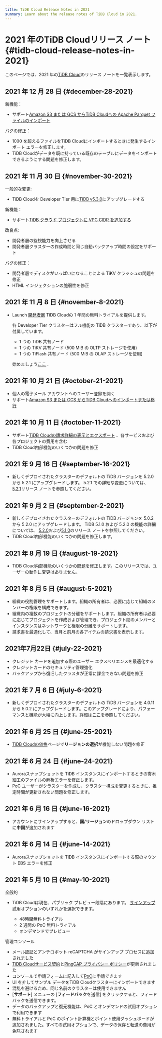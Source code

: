 ```yaml
---
title: TiDB Cloud Release Notes in 2021
summary: Learn about the release notes of TiDB Cloud in 2021.
---
```


# 2021 年のTiDB Cloudリリース ノート {#tidb-cloud-release-notes-in-2021}

このページでは、2021 年の[TiDB Cloud](https://www.pingcap.com/tidb-cloud/)のリリース ノートを一覧表示します。

## 2021 年 12 月 28 日 {#december-28-2021}

新機能：

-   サポート[Amazon S3 または GCS からTiDB Cloudへの Apache Parquet ファイルのインポート](/tidb-cloud/import-parquet-files.md)

バグの修正：

-   1000 を超えるファイルをTiDB Cloudにインポートするときに発生するインポート エラーを修正します。
-   TiDB Cloudがデータを既に持っている既存のテーブルにデータをインポートできるようにする問題を修正します。

## 2021 年 11 月 30 日 {#november-30-2021}

一般的な変更:

-   TiDB Cloudを Developer Tier 用に[TiDB v5.3.0](https://docs.pingcap.com/tidb/stable/release-5.3.0)にアップグレードする

新機能：

-   サポート[TiDB クラウド プロジェクトに VPC CIDR を追加する](/tidb-cloud/set-up-vpc-peering-connections.md)

改良点:

-   開発者層の監視能力を向上させる
-   開発者層クラスターの作成時間と同じ自動バックアップ時間の設定をサポート

バグの修正：

-   開発者層でディスクがいっぱいになることによる TiKV クラッシュの問題を修正
-   HTML インジェクションの脆弱性を修正

## 2021 年 11 月 8 日 {#november-8-2021}

-   Launch [開発者層](/tidb-cloud/select-cluster-tier.md#serverless-tier-beta) TiDB Cloudの 1 年間の無料トライアルを提供します。

    各 Developer Tier クラスターはフル機能の TiDB クラスターであり、以下が付属しています。

    -   1 つの TiDB 共有ノード
    -   1 つの TiKV 共有ノード (500 MiB の OLTP ストレージを使用)
    -   1 つの TiFlash 共有ノード (500 MiB の OLAP ストレージを使用)

    始めましょう[ここ](/tidb-cloud/tidb-cloud-quickstart.md) .

## 2021 年 10 月 21 日 {#october-21-2021}

-   個人の電子メール アカウントへのユーザー登録を開く
-   サポート[Amazon S3 または GCS からTiDB Cloudへのインポートまたは移行](/tidb-cloud/migrate-from-amazon-s3-or-gcs.md)

## 2021 年 10 月 11 日 {#october-11-2021}

-   サポート[TiDB Cloudの請求詳細の表示とエクスポート](/tidb-cloud/tidb-cloud-billing.md#billing-details) 、各サービスおよび各プロジェクトの費用を含む
-   TiDB Cloud内部機能のいくつかの問題を修正

## 2021 年 9 月 16 日 {#september-16-2021}

-   新しくデプロイされたクラスターのデフォルトの TiDB バージョンを 5.2.0 から 5.2.1 にアップグレードします。 5.2.1 での詳細な変更については、 [5.2.1](https://docs.pingcap.com/tidb/stable/release-5.2.1)リリース ノートを参照してください。

## 2021 年 9 月 2 日 {#september-2-2021}

-   新しくデプロイされたクラスターのデフォルトの TiDB バージョンを 5.0.2 から 5.2.0 にアップグレードします。 TiDB 5.1.0 および 5.2.0 の機能の詳細については、 [5.2.0](https://docs.pingcap.com/tidb/stable/release-5.2.0)および[5.1.0](https://docs.pingcap.com/tidb/stable/release-5.1.0)のリリース ノートを参照してください。
-   TiDB Cloud内部機能のいくつかの問題を修正します。

## 2021 年 8 月 19 日 {#august-19-2021}

-   TiDB Cloud内部機能のいくつかの問題を修正します。このリリースでは、ユーザーの動作に変更はありません。

## 2021 年 8 月 5 日 {#august-5-2021}

-   組織の役割管理をサポートします。組織の所有者は、必要に応じて組織のメンバーの権限を構成できます。
-   組織内の複数のプロジェクトの分離をサポートします。組織の所有者は必要に応じてプロジェクトを作成および管理でき、プロジェクト間のメンバーとインスタンスはネットワークと権限の分離をサポートします。
-   請求書を最適化して、当月と前月の各アイテムの請求書を表示します。

## 2021年7月22日 {#july-22-2021}

-   クレジット カードを追加する際のユーザー エクスペリエンスを最適化する
-   クレジットカードのセキュリティ管理強化
-   バックアップから復旧したクラスタが正常に課金できない問題を修正

## 2021 年 7 月 6 日 {#july-6-2021}

-   新しくデプロイされたクラスターのデフォルトの TiDB バージョンを 4.0.11 から 5.0.2 にアップグレードします。このアップグレードにより、パフォーマンスと機能が大幅に向上します。詳細は[ここ](https://docs.pingcap.com/tidb/stable/release-5.0.0)を参照してください。

## 2021 年 6 月 25 日 {#june-25-2021}

-   [TiDB Cloudの価格](https://en.pingcap.com/products/tidbcloud/pricing/)ページで**リージョンの選択**が機能しない問題を修正

## 2021 年 6 月 24 日 {#june-24-2021}

-   Auroraスナップショットを TiDB インスタンスにインポートするときの寄木細工のファイルの解析エラーを修正します。
-   PoC ユーザーがクラスターを作成し、クラスター構成を変更するときに、推定時間が更新されない問題を修正します。

## 2021 年 6 月 16 日 {#june-16-2021}

-   アカウントにサインアップすると、**国/リージョン**のドロップダウン リストに<strong>中国</strong>が追加されます

## 2021 年 6 月 14 日 {#june-14-2021}

-   Auroraスナップショットを TiDB インスタンスにインポートする際のマウント EBS エラーを修正

## 2021 年 5 月 10 日 {#may-10-2021}

全般的

-   TiDB Cloudは現在、パブリック プレビュー段階にあります。 [サインアップ](https://tidbcloud.com/signup)試用オプションのいずれかを選択できます。

    -   48時間無料トライアル
    -   2 週間の PoC 無料トライアル
    -   オンデマンドでプレビュー

管理コンソール

-   メール認証とアンチロボット reCAPTCHA がサインアップ プロセスに追加されました
-   [TiDB Cloudサービス契約](https://pingcap.com/legal/tidb-cloud-services-agreement)と[PingCAP プライバシー ポリシー](https://pingcap.com/legal/privacy-policy/)が更新されました
-   コンソールで申請フォームに記入して[PoC](/tidb-cloud/tidb-cloud-poc.md)に申請できます
-   UI を介してサンプル データをTiDB Cloudクラスターにインポートできます
-   混乱を避けるため、同じ名前のクラスターは使用できません
-   [**サポート**] メニューの [<strong>フィードバック</strong>を送信] をクリックすると、フィードバックを送信できます。
-   データのバックアップと復元機能は、PoC とオンデマンドの試用オプションで利用できます
-   無料トライアルと PoC のポイント計算機とポイント使用ダッシュボードが追加されました。すべての試用オプションで、データの保存と転送の費用が免除されます
